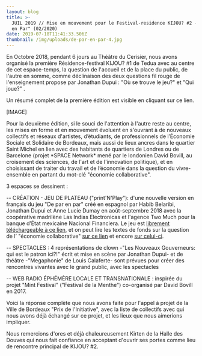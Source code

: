 ```yaml
---
layout: blog
title: >-
  JUIL 2019 // Mise en mouvement pour le Festival-residence KIJOU? #2 - "de Par
  en Par" (02/2020)
date: 2019-07-18T11:41:33.506Z
thumbnail: /img/uploads/de-par-en-par-4.jpg
---
```

En Octobre 2018, pendant 6 jours au Théâtre du Cerisier, nous avons organisé la première Résidence-festival KIJOU? #1 de Tedua avec au centre de cet espace-temps, la question de l'accueil et de la place du public, de l'autre en somme, comme déclinaison des deux questions fil rouge de l'enseignement propose par Jonathan Dupui : "Où se trouve le jeu?" et "Qui joue?" .

Un résumé complet de la première édition est visible en cliquant sur ce lien.

\[IMAGE]

Pour la deuxième édition, si le souci de l'attention à l'autre reste au centre, les mises en forme et en mouvement évoluent en s'ouvrant à de nouveaux collectifs et réseaux d'artistes, d’étudiants, de professionnels de l’Économie Sociale et Solidaire de Bordeaux, mais aussi de lieux ancres dans le quartier Saint Michel en lien avec des habitants de quartiers de Londres ou de Barcelone (projet \*SPACE Network\* mené par le londonien David Bovill, au croisement des sciences, de l'art et de l'innovation politique), et en choisissant de traiter du travail et de l’économie dans la question du vivre-ensemble en partant du mot-clé "économie collaborative".

3 espaces se dessinent :

\-- CRÉATION - JEU DE PLATEAU ("print'N'Play"): d'une nouvelle version en français du jeu "De par en par" créé en espagnol par Habib Belaribi, Jonathan Dupui et Anne Lucie Dumay en août-septembre 2018 avec la coopérative madrilène Las Indias Electronicas et l'agence Two Much pour la banque d’État mexicaine Nacional Financiera. Le jeu est [librement téléchargeable à ce lien](https://www.nafin.com/portalnf/content/economia-colaborativa/para_par_juego.html), et on peut lire les textes de fonds sur la question de l’ "économie collaborative" [sur ce lien](https://www.nafin.com/portalnf/content/economia-colaborativa/espiritu_tiempos.html) et encore [sur celui-ci](https://www.nafin.com/portalnf/content/economia-colaborativa/pasar_accion.html).

\-- SPECTACLES : 4 représentations de clown -"Les Nouveaux Gouverneurs: qui est le patron ici?!" écrit et mise en scène par Jonathan Dupui- et de théâtre -"Megaphonie" de Louis Calaferte- sont prévues pour créer des rencontres vivantes avec le grand public, avec les spectacles 

\-- WEB RADIO ÉPHÉMÈRE LOCALE ET TRANSNATIONALE : inspirée du projet "Mint Festival" ("Festival de la Menthe") co-organisé par David Bovill en 2017.

Voici la réponse complète que nous avons faite pour l'appel à projet de la Ville de Bordeaux "Prix de l'Initiative", avec la liste de collectifs avec qui nous avons déjà échangé sur ce projet, et les lieux que nous aimerions impliquer.

Nous remercions d'ores et déjà chaleureusement Kirten de la Halle des Douves qui nous fait confiance en acceptant d'ouvrir ses portes comme lieu de rencontre principal de KIJOU? #2.
